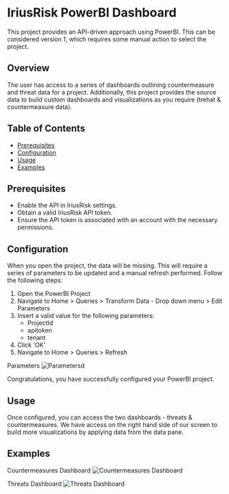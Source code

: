 # IriusRisk PowerBI Dashboard

This project provides an API-driven approach using PowerBI.
This can be considered version 1, which requires some manual action to select the project.

## Overview

The user has access to a series of dashboards outlining countermeasure and threat data for a project.
Additionally, this project provides the source data to build custom dashboards and visualizations as you require (trehat & countermeasure data).

## Table of Contents

- [Prerequisites](#prerequisites)
- [Configuration](#configuration)
- [Usage](#usage)
- [Examples](#examples)

## Prerequisites

- Enable the API in IriusRisk settings.
- Obtain a valid IriusRisk API token.
- Ensure the API token is associated with an account with the necessary permissions.

## Configuration

When you open the project, the data will be missing. This will require a series of parameters to be updated and a manual refresh performed.
Follow the following steps:
1. Open the PowerBI Project
2. Navigate to Home > Queries > Transform Data - Drop down menu > Edit Parameters
3. Insert a valid value for the following parameters:
   - ProjectId
   - apitoken
   - tenant
4. Click 'OK'
5. Navigate to Home > Queries > Refresh

Parameters
![Parametersd](https://github.com/iriusrisk/IriusRisk-Central/blob/main/Integrations/PowerBI_Dashboard_v1/assets/Parameters.png)

Congratulations, you have successfully configured your PowerBI project.

## Usage
Once configured, you can access the two dashboards - threats & countermeasures.
We have access on the right hand side of our screen to build more visualizations by applying data from the data pane.

## Examples

Countermeasures Dashboard
![Countermeasures Dashboard](https://github.com/iriusrisk/IriusRisk-Central/blob/main/Integrations/PowerBI_Dashboard_v1/assets/CM_Dashboard.png)


Threats Dashboard
![Threats Dashboard](https://github.com/iriusrisk/IriusRisk-Central/blob/main/Integrations/PowerBI_Dashboard_v1/assets/Threat_Dashboard.png)


